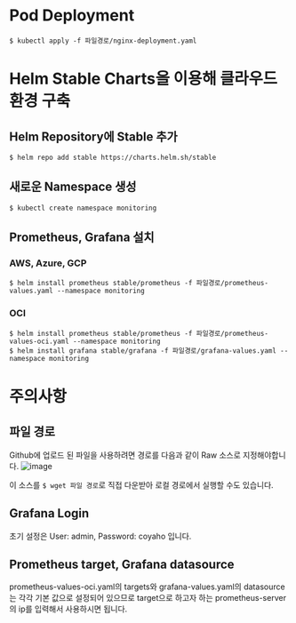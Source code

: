 # Pod Deployment
```
$ kubectl apply -f 파일경로/nginx-deployment.yaml
```

# Helm Stable Charts을 이용해 클라우드 환경 구축

## Helm Repository에 Stable 추가
```
$ helm repo add stable https://charts.helm.sh/stable
```

## 새로운 Namespace 생성
```
$ kubectl create namespace monitoring
```

##  Prometheus, Grafana  설치 

### AWS, Azure, GCP
```
$ helm install prometheus stable/prometheus -f 파일경로/prometheus-values.yaml --namespace monitoring
```

### OCI
```
$ helm install prometheus stable/prometheus -f 파일경로/prometheus-values-oci.yaml --namespace monitoring
$ helm install grafana stable/grafana -f 파일경로/grafana-values.yaml --namespace monitoring 
```

# 주의사항
## 파일 경로 
Github에 업로드 된 파일을 사용하려면 경로를 다음과 같이 Raw 소스로 지정해야합니다.
![image](https://user-images.githubusercontent.com/65498159/136786804-23fec445-e1f2-4fc8-a1f0-ff7084e15f49.png)

이 소스를 ```$ wget 파일 경로```로 직접 다운받아 로컬 경로에서 실행할 수도 있습니다.

## Grafana Login 
초기 설정은 User: admin, Password: coyaho 입니다.

## Prometheus target, Grafana datasource
prometheus-values-oci.yaml의 targets와 grafana-values.yaml의 datasource는 각각 기본 값으로 설정되어 있으므로 target으로 하고자 하는 prometheus-server의 ip를 입력해서 사용하시면 됩니다.
